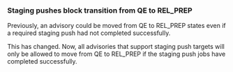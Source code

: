 ### Staging pushes block transition from QE to REL_PREP

Previously, an advisory could be moved from QE to REL_PREP states
even if a required staging push had not completed successfully.

This has changed. Now, all advisories that support staging push
targets will only be allowed to move from QE to REL_PREP if the
staging push jobs have completed successfully.
